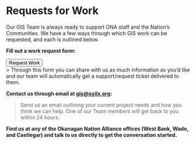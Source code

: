 # Requests for Work

Our GIS Team is always ready to support ONA staff and the Nation’s Communities. We have a few ways through which GIS work can be requested, and each is outlined below. 

**Fill out a work request form:** 
<div>
<button name="button" onclick="https://form.asana.com/?k=SmoW6QOaNu8MkjRr1E01mw&d=287384390868228">Request Work</button>
</div>
> Through this form you can share with us as much information as you’d like and our team will automatically get a support/request ticket delivered to them. 

**Contact us through email at [gis@syilx.org](mailto:gis@syilx.org):** 

> Send us an email outlining your current project needs and how you think we can help. One of our Team members will get back to you within 24 hours. 

**Find us at any of the Okanagan Nation Alliance offices (West Bank, Wade, and Castlegar) and talk to us directly to get the conversation started.** 